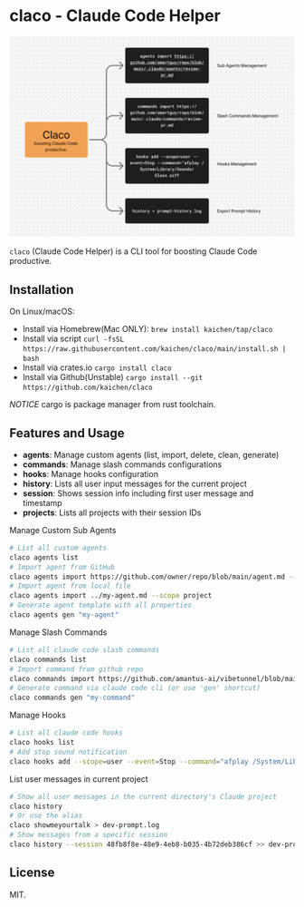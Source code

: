 # claco - Claude Code Helper

![cover](assets/cli-showcase-v2.png)

`claco` (Claude Code Helper) is a CLI tool for boosting Claude Code productive.

## Installation

On Linux/macOS:

- Install via Homebrew(Mac ONLY): `brew install kaichen/tap/claco`
- Install via script `curl -fsSL https://raw.githubusercontent.com/kaichen/claco/main/install.sh | bash`
- Install via crates.io `cargo install claco`
- Install via Github(Unstable) `cargo install --git https://github.com/kaichen/claco`

*NOTICE* cargo is package manager from rust toolchain.

## Features and Usage

- **agents**: Manage custom agents (list, import, delete, clean, generate)
- **commands**: Manage slash commands configurations
- **hooks**: Manage hooks configuration
- **history**: Lists all user input messages for the current project
- **session**: Shows session info including first user message and timestamp
- **projects**: Lists all projects with their session IDs

Manage Custom Sub Agents

```bash
# List all custom agents
claco agents list
# Import agent from GitHub
claco agents import https://github.com/owner/repo/blob/main/agent.md --scope user
# Import agent from local file
claco agents import ../my-agent.md --scope project
# Generate agent template with all properties
claco agents gen "my-agent"
```

Manage Slash Commands

```bash
# List all claude code slash commands
claco commands list
# Import command from github repo
claco commands import https://github.com/amantus-ai/vibetunnel/blob/main/.claude/commands/review-pr.md
# Generate command via claude code cli (or use 'gen' shortcut)
claco commands gen "my-command"
```

Manage Hooks

```bash
# List all claude code hooks
claco hooks list
# Add stop sound notification
claco hooks add --scope=user --event=Stop --command="afplay /System/Library/Sounds/Glass.aiff
```

List user messages in current project

```bash
# Show all user messages in the current directory's Claude project
claco history
# Or use the alias
claco showmeyourtalk > dev-prompt.log
# Show messages from a specific session
claco history --session 48fb8f8e-48e9-4eb8-b035-4b72deb386cf >> dev-prompt.log
```

## License

MIT.
